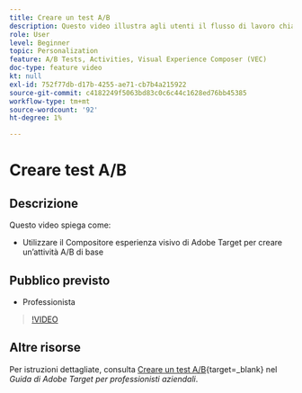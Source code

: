 ```yaml
---
title: Creare un test A/B
description: Questo video illustra agli utenti il flusso di lavoro chiave per la creazione di attività A/B in Adobe Target. Guarda questo video per scoprire come creare un’attività A/B di base utilizzando il Compositore esperienza visivo.
role: User
level: Beginner
topic: Personalization
feature: A/B Tests, Activities, Visual Experience Composer (VEC)
doc-type: feature video
kt: null
exl-id: 752f77db-d17b-4255-ae71-cb7b4a215922
source-git-commit: c4182249f5063bd83c0c6c44c1628ed76bb45385
workflow-type: tm+mt
source-wordcount: '92'
ht-degree: 1%

---
```


# Creare test A/B

## Descrizione

Questo video spiega come:

* Utilizzare il Compositore esperienza visivo di Adobe Target per creare un’attività A/B di base

## Pubblico previsto

* Professionista

>[!VIDEO](https://video.tv.adobe.com/v/17391/?quality=12)

## Altre risorse

Per istruzioni dettagliate, consulta [Creare un test A/B](https://experienceleague.adobe.com/docs/target/using/activities/abtest/create/test-create-ab.html){target=_blank} nel *Guida di Adobe Target per professionisti aziendali*.
